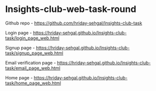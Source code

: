# Insights-club-web-task-round

Github repo - https://github.com/hriday-sehgal/Insights-club-task

Login page - https://hriday-sehgal.github.io/Insights-club-task/login_page_web.html

Signup page - https://hriday-sehgal.github.io/Insights-club-task/signup_page_web.html

Email verification page - https://hriday-sehgal.github.io/Insights-club-task/email_page_web.html

Home page - https://hriday-sehgal.github.io/Insights-club-task/home_page_web.html
